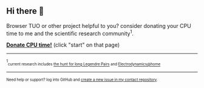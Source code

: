 ## Hi there 👋

Browser TUO or other project helpful to you? consider donating your CPU time to me and the scientific research community<sup>1</sup>.

**<a href="https://dcp.work/?bankAccount=0x86c2e2D24336ADa0EFcBe0E274b1dcCD1a41e8F2" rel="nofollow noopener noreferrer">Donate CPU time!</a>** (click "start" on that page)

---

<sup><sup>1</sup></sup><sup><sub>current research includes [the hunt for long Legendre Pairs](https://distributive.network/lp117) and [Electrodynamics@home](https://electrodynamics.org/)</sub></sup>

---

<sub><sup>Need help or support? log into GitHub and [create a new issue in my contact repository](https://github.com/juuikpqy/contact/issues/new).</sup></sub>

<br />
<br />
<br />
<br />
<br />
